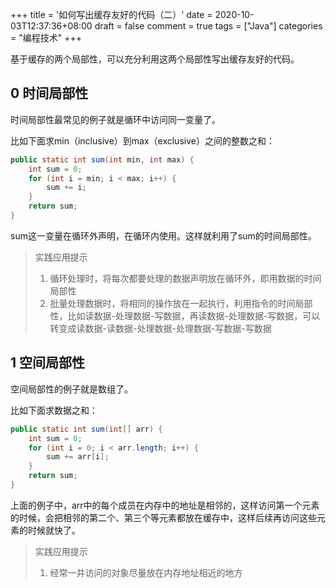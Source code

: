 +++
title = '如何写出缓存友好的代码（二）'
date = 2020-10-03T12:37:36+08:00
draft = false
comment = true
tags = ["Java"]
categories = "编程技术"
+++

基于缓存的两个局部性，可以充分利用这两个局部性写出缓存友好的代码。

## 0 时间局部性
时间局部性最常见的例子就是循环中访问同一变量了。

比如下面求min（inclusive）到max（exclusive）之间的整数之和：

```java
public static int sum(int min, int max) {
    int sum = 0;
    for (int i = min; i < max; i++) {
        sum += i;
    }
    return sum;
}
```
sum这一变量在循环外声明，在循环内使用。这样就利用了sum的时间局部性。

>   实践应用提示
>    1. 循环处理时，将每次都要处理的数据声明放在循环外，即用数据的时间局部性
>    2. 批量处理数据时，将相同的操作放在一起执行，利用指令的时间局部性，比如读数据-处理数据-写数据，再读数据-处理数据-写数据，可以转变成读数据-读数据-处理数据-处理数据-写数据-写数据


## 1 空间局部性
空间局部性的例子就是数组了。

比如下面求数据之和：

```java
public static int sum(int[] arr) {
    int sum = 0;
    for (int i = 0; i < arr.length; i++) {
        sum += arr[i];
    }
    return sum;
}
```
上面的例子中，arr中的每个成员在内存中的地址是相邻的，这样访问第一个元素的时候，会把相邻的第二个、第三个等元素都放在缓存中，这样后续再访问这些元素的时候就快了。

>   实践应用提示
>    1. 经常一并访问的对象尽量放在内存地址相近的地方
